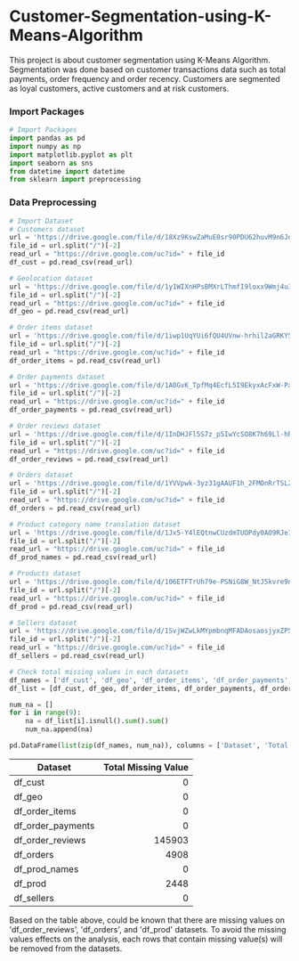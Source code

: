 # Customer-Segmentation-using-K-Means-Algorithm
This project is about customer segmentation using K-Means Algorithm. Segmentation was done based on customer transactions data such as total payments, order frequency and order recency. Customers are segmented as loyal customers, active customers and at risk customers.

### Import Packages
```python
# Import Packages
import pandas as pd
import numpy as np
import matplotlib.pyplot as plt
import seaborn as sns
from datetime import datetime
from sklearn import preprocessing
```

### Data Preprocessing
```python
# Import Dataset
# Customers dataset
url = 'https://drive.google.com/file/d/18Xz9KswZaMuE0sr90PDU62huvM9n6Jdd/view?usp=sharing'
file_id = url.split("/")[-2]
read_url = "https://drive.google.com/uc?id=" + file_id
df_cust = pd.read_csv(read_url)

# Geolocation dataset
url = 'https://drive.google.com/file/d/1y1WIXnHPsBMXrLThmfI9loxx9Wmj4u3H/view?usp=sharing'
file_id = url.split("/")[-2]
read_url = "https://drive.google.com/uc?id=" + file_id
df_geo = pd.read_csv(read_url)

# Order items dataset 
url = 'https://drive.google.com/file/d/1iwp1UqYUi6fQU4UVnw-hrhil2aGRKY5n/view?usp=sharing'
file_id = url.split("/")[-2]
read_url = "https://drive.google.com/uc?id=" + file_id
df_order_items = pd.read_csv(read_url)

# Order payments dataset 
url = 'https://drive.google.com/file/d/1A0GvK_TpfMq4EcfL5I9EkyxAcFxW-Pab/view?usp=sharing'
file_id = url.split("/")[-2]
read_url = "https://drive.google.com/uc?id=" + file_id
df_order_payments = pd.read_csv(read_url)

# Order reviews dataset 
url = 'https://drive.google.com/file/d/1InDHJFl5S7z_p5IwYcSO8K7h69Ll-hRI/view?usp=sharing'
file_id = url.split("/")[-2]
read_url = "https://drive.google.com/uc?id=" + file_id
df_order_reviews = pd.read_csv(read_url)

# Orders dataset 
url = 'https://drive.google.com/file/d/1YVVpwk-3yz31gAAUF1h_2FMOnRrTSLZi/view?usp=sharing'
file_id = url.split("/")[-2]
read_url = "https://drive.google.com/uc?id=" + file_id
df_orders = pd.read_csv(read_url)

# Product category name translation dataset 
url = 'https://drive.google.com/file/d/1Jx5-Y4lEQtnwCUzdmTUOPdy0AO9RJe7H/view?usp=sharing'
file_id = url.split("/")[-2]
read_url = "https://drive.google.com/uc?id=" + file_id
df_prod_names = pd.read_csv(read_url)

# Products dataset 
url = 'https://drive.google.com/file/d/106ETFTrUh79e-PSNiG8W_NtJ5kvre9np/view?usp=sharing'
file_id = url.split("/")[-2]
read_url = "https://drive.google.com/uc?id=" + file_id
df_prod = pd.read_csv(read_url)

# Sellers dataset 
url = 'https://drive.google.com/file/d/1SvjWZwLkMYpmbnqMFADAosaosjyxZP52/view?usp=sharing'
file_id = url.split("/")[-2]
read_url = "https://drive.google.com/uc?id=" + file_id
df_sellers = pd.read_csv(read_url)
```
```python
# Check total missing values in each datasets
df_names = ['df_cust', 'df_geo', 'df_order_items', 'df_order_payments', 'df_order_reviews', 'df_orders', 'df_prod_names', 'df_prod', 'df_sellers']
df_list = [df_cust, df_geo, df_order_items, df_order_payments, df_order_reviews, df_orders, df_prod_names, df_prod, df_sellers]

num_na = []
for i in range(9):
    na = df_list[i].isnull().sum().sum()
    num_na.append(na)

pd.DataFrame(list(zip(df_names, num_na)), columns = ['Dataset', 'Total Missing Value'])
```
| Dataset           | Total Missing Value   |
| ------------------|----------------------:|
| df_cust           |                      0|
| df_geo            |                      0|
| df_order_items    |                      0|
| df_order_payments |                      0|
| df_order_reviews  |                 145903|
| df_orders         |                   4908|
| df_prod_names     |                      0|
| df_prod           |                   2448|
| df_sellers        |                      0|

Based on the table above, could be known that there are missing values on 'df_order_reviews', 'df_orders', and 'df_prod' datasets. To avoid the missing values effects on the analysis, each rows that contain missing value(s) will be removed from the datasets.
